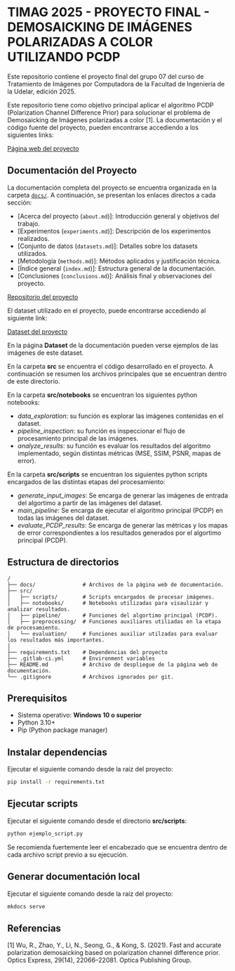 # TIMAG 2025 - PROYECTO FINAL - DEMOSAICKING DE IMÁGENES POLARIZADAS A COLOR UTILIZANDO PCDP

Este repositorio contiene el proyecto final del grupo 07 del curso de Tratamiento de Imágenes por Computadora de la Facultad de Ingeniería de la Udelar, edición 2025.

Este repositorio tiene como objetivo principal aplicar el algoritmo PCDP (Polarization Channel Difference Prior) para solucionar el problema de Demosaicking de Imágenes polarizadas a color [1]. La documentación y el código fuente del proyecto, pueden encontrarse accediendo a los siguientes links:

[Página web del proyecto](https://2025-proyecto-grupo-07-639332.pages.fing.edu.uy/)

## Documentación del Proyecto

La documentación completa del proyecto se encuentra organizada en la carpeta [`docs/`](docs/). A continuación, se presentan los enlaces directos a cada sección:

- [Acerca del proyecto (`about.md`)]: Introducción general y objetivos del trabajo.
- [Experimentos (`experiments.md`)]: Descripción de los experimentos realizados.
- [Conjunto de datos (`datasets.md`)]: Detalles sobre los datasets utilizados.
- [Metodología (`methods.md`)]: Métodos aplicados y justificación técnica.
- [Índice general (`index.md`)]: Estructura general de la documentación.
- [Conclusiones (`conclusions.md`)]: Análisis final y observaciones del proyecto.

[Repositorio del proyecto](https://gitlab.fing.edu.uy/timag/2025/proyectos/2025-proyecto-grupo-07)

El dataset utilizado en el proyecto, puede encontrarse accediendo al siguiente link:

[Dataset del proyecto](https://drive.google.com/drive/folders/1gZFhTpv1Ul_UGjjxA0PSv7flf2AZOQmA?usp=sharing)

En la página **Dataset** de la documentación pueden verse ejemplos de las imágenes de este dataset.

En la carpeta **src** se encuentra el código desarrollado en el proyecto. A continuación se resumen los archivos principales que se encuentran dentro de este directorio.  

En la carpeta **src/notebooks** se encuentran los siguientes python notebooks:

* *data_exploration*: su función es explorar las imágenes contenidas en el dataset.
* *pipeline_inspection*: su función es inspeccionar el flujo de procesamiento principal de las imágenes.
* *analyze_results*: su función es evaluar los resultados del algoritmo implementado, según distintas métricas (MSE, SSIM, PSNR, mapas de error).

En la carpeta **src/scripts** se encuentran los siguientes python scripts encargados de las distintas etapas del procesamiento:

* *generate_input_images*: Se encarga de generar las imágenes de entrada del algortimo a partir de las imágenes del dataset.
* *main_pipeline*: Se encarga de ejecutar el algoritmo principal (PCDP) en todas las imágenes del dataset.
* *evaluate_PCDP_results*: Se encarga de generar las métricas y los mapas de error correspondientes a los resultados generados por el algortimo principal (PCDP).

## Estructura de directorios

```plaintext
/
├── docs/               # Archivos de la página web de documentación.
├── src/                    
│   ├── scripts/        # Scripts encargados de procesar imágenes.
│   ├── notebooks/      # Notebooks utilizadas para visaulizar y analizar resultados.
│   ├── pipeline/       # Funciones del algortimo principal (PCDP).
│   ├── preprocessing/  # Funciones auxiliares utiliadas en la etapa de procesamiento.
│   └── evaluation/     # Funciones auxiliar utilzadas para evaluar los resultados más importantes.
│   
├── requirements.txt    # Dependencias del proyecto
├── .gitlab-ci.yml      # Environment variables
├── README.md           # Archivo de despliegue de la página web de documentación.
└── .gitignore          # Archivos ignorados por git.
```

## Prerequisitos

* Sistema operativo: **Windows 10 o superior**
* Python 3.10+
* Pip (Python package manager)

## Instalar dependencias
Ejecutar el siguiente comando desde la raíz del proyecto:

```bash
pip install -r requirements.txt
```

## Ejecutar scripts
Ejecutar el siguiente comando desde el directorio **src/scripts**:

```bash
python ejemplo_script.py
```

Se recomienda fuertemente leer el encabezado que se encuentra dentro de cada archivo script previo a su ejecución.

## Generar documentación local
Ejecutar el siguiente comando desde la raíz del proyecto:

```bash
mkdocs serve
```

## Referencias

[1] Wu, R., Zhao, Y., Li, N., Seong, G., & Kong, S. (2021). Fast and accurate polarization demosaicking based on polarization channel difference prior. Optics Express, 29(14), 22066–22081. Optica Publishing Group. 
